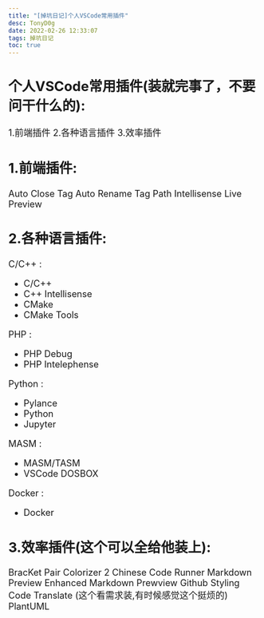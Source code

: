 ```yaml
---
title: "[掉坑日记]个人VSCode常用插件"
desc: TonyD0g
date: 2022-02-26 12:33:07
tags: 掉坑日记
toc: true
---
```

<font size=4 >

<!-- more -->

## 个人VSCode常用插件(装就完事了，不要问干什么的):
1.前端插件
2.各种语言插件
3.效率插件


## 1.前端插件:
Auto Close Tag
Auto Rename Tag
Path Intellisense
Live Preview

## 2.各种语言插件:
C/C++ :
- C/C++
- C++ Intellisense
- CMake
- CMake Tools

PHP :
- PHP Debug
- PHP Intelephense

Python :
- Pylance
- Python
- Jupyter

MASM :
- MASM/TASM
- VSCode DOSBOX

Docker :
- Docker

## 3.效率插件(这个可以全给他装上):
BracKet Pair Colorizer 2
Chinese
Code Runner
Markdown Preview Enhanced
Markdown Prewview Github Styling
Code Translate  (这个看需求装,有时候感觉这个挺烦的)
PlantUML

</font>